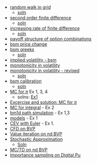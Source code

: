 - [random walk in grid](src/20grid_random_walk_01.ipynb) 
    - [soln](src/20grid_random_walk_01_soln.ipynb)
- [second order finite difference](src/20fd2.ipynb)
    - [soln](src/20fd2_soln.ipynb)
- [increasing rate of finite difference](src/20fd_ex.pdf)
    - [soln](src/20fd_ex_soln.pdf)
- [payoff structure of option combinations](src/20option_combinations.ipynb)
- [bsm price change](src/20bsm_price_change.ipynb)
- [bsm greeks](src/20explicit_bsm_greeks.ipynb)
    - [soln](src/20explicit_bsm_greeks_soln.ipynb)
- [implied volatility - bsm](src/20iv_hw01.ipynb)
- [monotonicity in volatility](src/20montone.ipynb)
- [monotonicity in volatility - revised](src/20montone_revised.ipynb)
    - [soln](src/20montone_revised_soln.ipynb)
- [bsm calibration](src/20bsm_calibration_v01hw.ipynb)
    - [soln](src/20bsm_calibration_v01.ipynb)
- [MC for $\pi$](src/20mcpi01.pdf) Ex 1, 3, 4
    - solns: [Ex1](src/20mcpiex1.ipynb)
- [Excercise and solution: MC for $\pi$](src/20exmcpi01.ipynb)
- [MC for integral](src/20omc_integral_01.pdf) - Ex 2
- [bm1d path simulation](src/20bm1d.pdf) - Ex 1,3
- [models](src/20sde.pdf) - Ex 1
- [CEV with Euler](src/20euler_sde_1d.pdf) - Ex 1.
- [CFD on BVP](src/20cfd_epde_hw.pdf)
- [Value iteration on nd BVP](src/20cfd_ndbvp_hw.pdf)
- [Stochastic Approximation](src/20sa_hw.pdf)
    - [Soln](src/20sa_hw_soln.pdf)
- [MC/TD on nd BVP](src/20td_ndbvp_hw.pdf)
- [Importance sampling on Digital Pu](src/20is_digital_put_hw.pdf)
    



    
    
